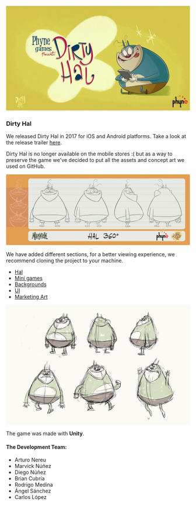 ![Dirty Hal Poster](https://github.com/ArturoNereu/DirtyHal/blob/master/MarketingArt/General/Screen%20Shot%202016-10-23%20at%201.35.46%20PM.png)

### Dirty Hal 
We released Dirty Hal in 2017 for iOS and Android platforms. Take a look at the release trailer [here](https://youtu.be/99duX3vRU10).

Dirty Hal is no longer available on the mobile stores :( but as a way to preserve the game we've decided to put all the assets and concept art we used on GitHub. 

![Hal Turntable](https://github.com/ArturoNereu/DirtyHal/blob/master/Hal/Concept%20Art/V%204.0/Hal_360.JPG)

We have added different sections, for a better viewing experience, we recommend cloning the project to your machine.

* [Hal](https://github.com/ArturoNereu/DirtyHal/tree/master/Hal/)
* [Mini games](https://github.com/ArturoNereu/DirtyHal/tree/master/Mini%20Games)
* [Backgrounds](https://github.com/ArturoNereu/DirtyHal/tree/master/Backgrounds)
* [UI](https://github.com/ArturoNereu/DirtyHal/tree/master/UI)
* [Marketing Art](https://github.com/ArturoNereu/DirtyHal/tree/master/MarketingArt)

![Poses 1](https://github.com/ArturoNereu/DirtyHal/blob/master/Hal/Concept%20Art/Sketches_Studios/Estudios_Poses1.jpg)

The game was made with **Unity**.

#### The Development Team:
* Arturo Nereu
* Marvick Núñez
* Diego Núñez
* Brian Cubría
* Rodrigo Medina
* Ángel Sánchez
* Carlos López

